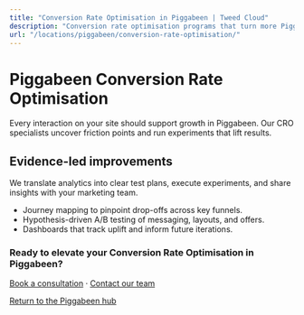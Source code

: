 ```yaml
---
title: "Conversion Rate Optimisation in Piggabeen | Tweed Cloud"
description: "Conversion rate optimisation programs that turn more Piggabeen visitors into customers."
url: "/locations/piggabeen/conversion-rate-optimisation/"
---
```


# Piggabeen Conversion Rate Optimisation

Every interaction on your site should support growth in Piggabeen. Our CRO specialists uncover friction points and run experiments that lift results.

## Evidence-led improvements

We translate analytics into clear test plans, execute experiments, and share insights with your marketing team.

- Journey mapping to pinpoint drop-offs across key funnels.
- Hypothesis-driven A/B testing of messaging, layouts, and offers.
- Dashboards that track uplift and inform future iterations.

### Ready to elevate your Conversion Rate Optimisation in Piggabeen?

[Book a consultation](/consultation/) · [Contact our team](/contact/)

[Return to the Piggabeen hub](/locations/piggabeen/)
